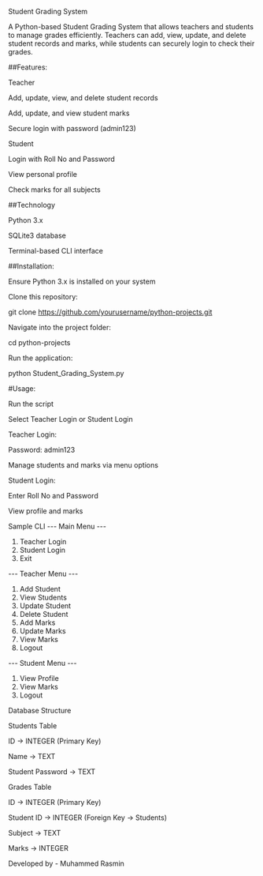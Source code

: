 Student Grading System

A Python-based Student Grading System that allows teachers and students to manage grades efficiently.
Teachers can add, view, update, and delete student records and marks, while students can securely login to check their grades.






##Features:

Teacher

Add, update, view, and delete student records

Add, update, and view student marks

Secure login with password (admin123)


Student

Login with Roll No and Password

View personal profile

Check marks for all subjects


##Technology

Python 3.x

SQLite3 database

Terminal-based CLI interface


##Installation:

Ensure Python 3.x is installed on your system

Clone this repository:

git clone https://github.com/yourusername/python-projects.git


Navigate into the project folder:

cd python-projects


Run the application:

python Student_Grading_System.py


#Usage:

Run the script

Select Teacher Login or Student Login

Teacher Login:

Password: admin123


Manage students and marks via menu options

Student Login:

Enter Roll No and Password

View profile and marks


Sample CLI
--- Main Menu ---
1. Teacher Login
2. Student Login
3. Exit

--- Teacher Menu ---
1. Add Student
2. View Students
3. Update Student
4. Delete Student
5. Add Marks
6. Update Marks
7. View Marks
8. Logout

--- Student Menu ---
1. View Profile
2. View Marks
3. Logout

Database Structure

Students Table

ID → INTEGER (Primary Key)

Name → TEXT

Student Password → TEXT

Grades Table

ID → INTEGER (Primary Key)

Student ID → INTEGER (Foreign Key → Students)

Subject → TEXT

Marks → INTEGER

Developed by - Muhammed Rasmin
